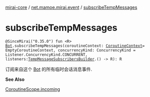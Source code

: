 [mirai-core](../index.md) / [net.mamoe.mirai.event](index.md) / [subscribeTempMessages](./subscribe-temp-messages.md)

# subscribeTempMessages

`@SinceMirai("0.35.0") fun <R> `[`Bot`](../net.mamoe.mirai/-bot/index.md)`.subscribeTempMessages(coroutineContext: `[`CoroutineContext`](https://kotlinlang.org/api/latest/jvm/stdlib/kotlin.coroutines/-coroutine-context/index.html)` = EmptyCoroutineContext, concurrencyKind: ConcurrencyKind = Listener.ConcurrencyKind.CONCURRENT, listeners: `[`TempMessageSubscribersBuilder`](-temp-message-subscribers-builder.md)`.() -> R): R`

订阅来自这个 [Bot](../net.mamoe.mirai/-bot/index.md) 的所有临时会话消息事件.

**See Also**

[CoroutineScope.incoming](kotlinx.coroutines.-coroutine-scope/incoming.md)

